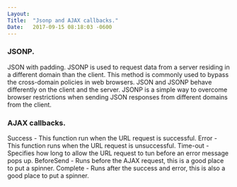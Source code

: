 ```yaml
---
Layout:	
Title:	"Jsonp and AJAX callbacks."
Date:	2017-09-15 08:18:03 -0600
---
```


### JSONP.
JSON with padding.
JSONP is used to request data from a server residing in a different domain than the client.
This method is commonly used to bypass the cross-domain policies in web browsers.
JSON and JSONP behave differently on the client and the server.
JSONP is a simple way to overcome browser restrictions when sending JSON responses from different domains from the client.

### AJAX callbacks.
Success - This function run when the URL request is successful.
Error - This function runs when the URL request is unsuccessful.
Time-out - Specifies how long to allow the URL request to tun before an error message pops up.
BeforeSend - Runs before the AJAX request, this is a good place to put a spinner.
Complete - Runs after the success and error, this is also a good place to put a spinner.